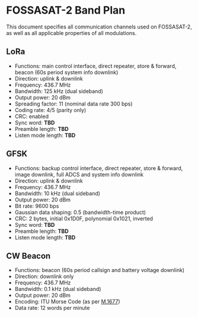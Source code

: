 # FOSSASAT-2 Band Plan
This document specifies all communication channels used on FOSSASAT-2, as well as all applicable properties of all modulations.

## LoRa
* Functions: main control interface, direct repeater, store & forward, beacon (60s period system info downlink)
* Direction: uplink & downlink
* Frequency: 436.7 MHz
* Bandwidth: 125 kHz (dual sideband)
* Output power: 20 dBm
* Spreading factor: 11 (nominal data rate 300 bps)
* Coding rate: 4/5 (parity only)
* CRC: enabled
* Sync word: **TBD**
* Preamble length: **TBD**
* Listen mode length: **TBD**

## GFSK
* Functions: backup control interface, direct repeater, store & forward, image downlink, full ADCS and system info downlink
* Direction: uplink & downlink
* Frequency: 436.7 MHz
* Bandwidth: 10 kHz (dual sideband)
* Output power: 20 dBm
* Bit rate: 9600 bps
* Gaussian data shaping: 0.5 (bandwidth-time product)
* CRC: 2 bytes, initial 0x1D0F, polynomial 0x1021, inverted
* Sync word: **TBD**
* Preamble length: **TBD**
* Listen mode length: **TBD**

## CW Beacon
* Functions: beacon (60s period callsign and battery voltage downlink)
* Direction: downlink only
* Frequency: 436.7 MHz
* Bandwidth: 0.1 kHz (dual sideband)
* Output power: 20 dBm
* Encoding: ITU Morse Code (as per [M.1677](https://www.itu.int/rec/R-REC-M.1677-1-200910-I/))
* Data rate: 12 words per minute
